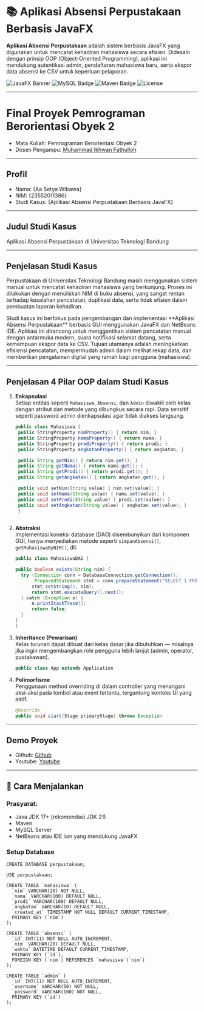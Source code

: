 # 📚 Aplikasi Absensi Perpustakaan Berbasis JavaFX

**Aplikasi Absensi Perpustakaan** adalah sistem berbasis JavaFX yang digunakan untuk mencatat kehadiran mahasiswa secara efisien. Didesain dengan prinsip OOP (Object-Oriented Programming), aplikasi ini mendukung autentikasi admin, pendaftaran mahasiswa baru, serta ekspor data absensi ke CSV untuk keperluan pelaporan.

![JavaFX Banner](https://img.shields.io/badge/JavaFX-UI-orange)
![MySQL Badge](https://img.shields.io/badge/MySQL-Database-blue)
![Maven Badge](https://img.shields.io/badge/Maven-Build%20Tool-red)
![License](https://img.shields.io/badge/License-MIT-green)

---

# Final Proyek Pemrograman Berorientasi Obyek 2
<ul>
  <li>Mata Kuliah: Pemrograman Berorientasi Obyek 2</li>
  <li>Dosen Pengampu: <a href="https://github.com/Muhammad-Ikhwan-Fathulloh">Muhammad Ikhwan Fathulloh</a></li>
</ul>

---

## Profil

<ul>
  <li>Nama: {Aa Setya Wibawa}</li>
  <li>NIM: {23552011386}</li>
  <li>Studi Kasus: {Aplikasi Absensi Perpustakaan Berbasis JavaFX}</li>
</ul>

---

## Judul Studi Kasus
<p>Aplikasi Absensi Perpustakaan di Universitas Teknologi Bandung</p>


---

## Penjelasan Studi Kasus

<p>
  Perpustakaan di Universitas Teknologi Bandung masih menggunakan sistem manual untuk mencatat kehadiran mahasiswa yang berkunjung. Proses ini dilakukan dengan menuliskan NIM di buku absensi, yang sangat rentan terhadap kesalahan pencatatan, duplikasi data, serta tidak efisien dalam pembuatan laporan kehadiran.
</p>
<p>
  Studi kasus ini berfokus pada pengembangan dan implementasi **Aplikasi Absensi Perpustakaan** berbasis GUI menggunakan JavaFX dan NetBeans IDE. Aplikasi ini dirancang untuk menggantikan sistem pencatatan manual dengan antarmuka modern, suara notifikasi selamat datang, serta kemampuan ekspor data ke CSV. Tujuan utamanya adalah meningkatkan efisiensi pencatatan, mempermudah admin dalam melihat rekap data, dan memberikan pengalaman digital yang ramah bagi pengguna (mahasiswa).
</p>

---

## Penjelasan 4 Pilar OOP dalam Studi Kasus
1. **Enkapsulasi**  
   Setiap entitas seperti `Mahasiswa`, `Absensi`, dan `Admin` diwakili oleh kelas dengan atribut dan metode yang dibungkus secara rapi. Data sensitif seperti password admin dienkapsulasi agar tidak diakses langsung.
   ```java
   public class Mahasiswa {
    public StringProperty nimProperty() { return nim; }
    public StringProperty namaProperty() { return nama; }
    public StringProperty prodiProperty() { return prodi; }
    public StringProperty angkatanProperty() { return angkatan; }

    public String getNim() { return nim.get(); }
    public String getNama() { return nama.get(); }
    public String getProdi() { return prodi.get(); }
    public String getAngkatan() { return angkatan.get(); }

    public void setNim(String value) { nim.set(value); }
    public void setNama(String value) { nama.set(value); }
    public void setProdi(String value) { prodi.set(value); }
    public void setAngkatan(String value) { angkatan.set(value); }
    }
  
3. **Abstraksi**  
   Implementasi koneksi database (DAO) disembunyikan dari komponen GUI, hanya menyediakan metode seperti `simpanAbsensi()`, `getMahasiswaByNIM()`, dll.
      ```java
      public class MahasiswaDAO {

    public boolean exists(String nim) {
        try (Connection conn = DatabaseConnection.getConnection();
             PreparedStatement stmt = conn.prepareStatement("SELECT 1 FROM mahasiswa WHERE nim=?")) {
            stmt.setString(1, nim);
            return stmt.executeQuery().next();
        } catch (Exception e) {
            e.printStackTrace();
            return false;
        }
      }
    }


5. **Inheritance (Pewarisan)**  
   Kelas turunan dapat dibuat dari kelas dasar jika dibutuhkan — misalnya jika ingin mengembangkan role pengguna lebih lanjut (admin, operator, pustakawan).
   ```java
   public class App extends Application


7. **Polimorfisme**  
   Penggunaan method overriding di dalam controller yang menangani aksi-aksi pada tombol atau event tertentu, tergantung konteks UI yang aktif.
      ```java
      @Override
      public void start(Stage primaryStage) throws Exception


---

## Demo Proyek

<ul>
  <li>Github: <a href="https://github.com/asetyaw/UAS_PBO2_TIFRP23CNSA_23552011386">Github</a></li>
  <li>Youtube: <a href="https://youtu.be/E1q_mcis1yw">Youtube</a></li>
</ul>

---

## 🚀 Cara Menjalankan

### Prasyarat:
- Java JDK 17+ (rekomendasi JDK 21)
- Maven
- MySQL Server
- NetBeans atau IDE lain yang mendukung JavaFX

### Setup Database
```sq
CREATE DATABASE perpustakaan;

USE perpustakaan;

CREATE TABLE `mahasiswa` (
  `nim` VARCHAR(20) NOT NULL,
  `nama` VARCHAR(100) DEFAULT NULL,
  `prodi` VARCHAR(100) DEFAULT NULL,
  `angkatan` VARCHAR(10) DEFAULT NULL,
  `created_at` TIMESTAMP NOT NULL DEFAULT CURRENT_TIMESTAMP,
  PRIMARY KEY (`nim`)
);

CREATE TABLE `absensi` (
  `id` INT(11) NOT NULL AUTO_INCREMENT,
  `nim` VARCHAR(20) DEFAULT NULL,
  `waktu` DATETIME DEFAULT CURRENT_TIMESTAMP,
  PRIMARY KEY (`id`),
  FOREIGN KEY (`nim`) REFERENCES `mahasiswa`(`nim`)
);

CREATE TABLE `admin` (
  `id` INT(11) NOT NULL AUTO_INCREMENT,
  `username` VARCHAR(50) NOT NULL,
  `password` VARCHAR(100) NOT NULL,
  PRIMARY KEY (`id`)
);


